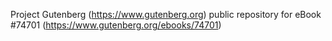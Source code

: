 Project Gutenberg (https://www.gutenberg.org) public repository for
eBook #74701 (https://www.gutenberg.org/ebooks/74701)
